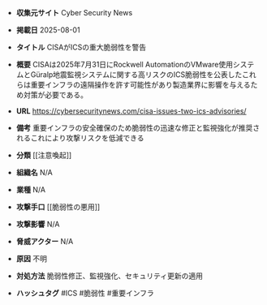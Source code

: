 - **収集元サイト**
Cyber Security News

- **掲載日**
2025-08-01

- **タイトル**
CISAがICSの重大脆弱性を警告

- **概要**
CISAは2025年7月31日にRockwell AutomationのVMware使用システムとGüralp地震監視システムに関する高リスクのICS脆弱性を公表したこれらは重要インフラの遠隔操作を許す可能性があり製造業界に影響を与えるため対策が必要である。

- **URL**
https://cybersecuritynews.com/cisa-issues-two-ics-advisories/

- **備考**
重要インフラの安全確保のため脆弱性の迅速な修正と監視強化が推奨されるこれにより攻撃リスクを低減できる

- **分類**
[[注意喚起]]

- **組織名**
N/A

- **業種**
N/A

- **攻撃手口**
[[脆弱性の悪用]]

- **攻撃影響**
N/A

- **脅威アクター**
N/A

- **原因**
不明

- **対処方法**
脆弱性修正、監視強化、セキュリティ更新の適用

- **ハッシュタグ**
#ICS #脆弱性 #重要インフラ
